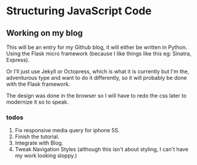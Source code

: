 Structuring JavaScript Code
===========================

## Working on my blog

This will be an entry for my Github blog, it will either be written in Python.
Using the Flask micro framework (because I like things like this eg: Sinatra, Express).

Or I'll just use Jekyll or Octopress, which is what it is currently but I'm the,
adventurous type and want to do it differently, so it will probably be done with the
Flask framework.

The design was done in the browser so I will have to redo the css later
to modernize it so to speak.

### todos
1. Fix responsive media query for iphone 5S.
2. Finish the tutorial.
3. Integrate with Blog.
4. Tweak Navigation Styles (although this isn't about styling, I can't have my work looking sloppy.)
